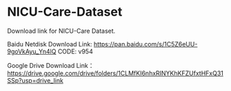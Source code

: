 # NICU-Care-Dataset

Download link for NICU-Care Dataset. 

Baidu Netdisk Download Link:  https://pan.baidu.com/s/1C5Z6eUU-9goVkAyu_Yn4lQ CODE: v954 

Google Drive Download Link：https://drive.google.com/drive/folders/1CLMfKI6nhxRINYKhKFZUfxtHFxQ31SSp?usp=drive_link
